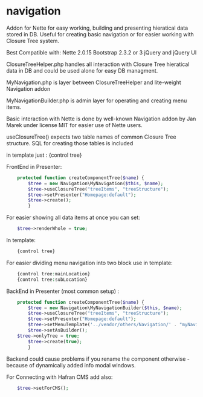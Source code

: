 navigation
==========
Addon for Nette for easy working, building and presenting hieratical data stored in DB. Useful for creating basic navigation or for easier working with Closure Tree system.

Best Compatible with:
Nette 2.0.15
Bootstrap 2.3.2 or 3
jQuery and jQuery UI

ClosureTreeHelper.php handles all interaction with Closure Tree hieratical data in DB and could be used alone for easy DB managment.

MyNavigation.php is layer between ClosureTreeHelper and lite-weight Navigation addon

MyNavigationBuilder.php is admin layer for operating and creating menu items.

Basic interaction with Nette is done by well-known Navigation addon by Jan Marek under license MIT for easier use of Nette users.

useClosureTree() expects two table names of common Closure Tree structure. SQL for creating those tables is included

in template just : {control tree} 

FrontEnd in Presenter:
``` PHP
    protected function createComponentTree($name) {
		$tree = new Navigation\MyNavigation($this, $name);
		$tree->useClosureTree("treeItems", "treeStructure");
		$tree->setPresenter("Homepage:default");
		$tree->create();
		}
```
For easier showing all data items at once you can set:
``` PHP
    $tree->renderWhole = true;
``` 
In template: 
``` PHP
    {control tree}
``` 

For easier dividing menu navigation into two block use in template:
``` PHP
    {control tree:mainLocation}
    {control tree:subLocation}
``` 

BackEnd in Presenter (most common setup) :
``` PHP
    protected function createComponentTree($name) {
		$tree = new Navigation\MyNavigationBuilder($this, $name);
		$tree->useClosureTree("treeItems", "treeStructure");
		$tree->setPresenter("Homepage:default");
		$tree->setMenuTemplate('../vendor/others/Navigation/' . "myNavigationBuilder.latte");
		$tree->setAsBuilder();
  	$tree->onlyTree = true;
		$tree->create(true);
		}
```
Backend could cause problems if you rename the component otherwise - because of dynamically added info modal windows. 

For Connecting with Hafran CMS add also:
``` PHP
    $tree->setForCMS();
```


